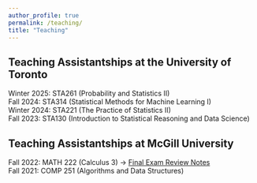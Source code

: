```yaml
---
author_profile: true
permalink: /teaching/
title: "Teaching"
---
```

## Teaching Assistantships at the University of Toronto ##

Winter 2025: STA261 (Probability and Statistics II) <br>
Fall 2024: STA314 (Statistical Methods for Machine Learning I) <br>
Winter 2024: STA221 (The Practice of Statistics II) <br>
Fall 2023: STA130 (Introduction to Statistical Reasoning and Data Science)

## Teaching Assistantships at McGill University ##

Fall 2022: MATH 222 (Calculus 3) -> [Final Exam Review Notes](/files/math222_final_review.pdf) <br>
Fall 2021: COMP 251 (Algorithms and Data Structures)